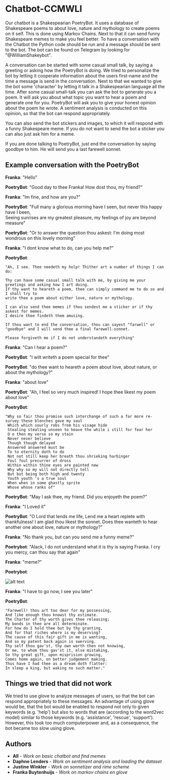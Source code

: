 # Chatbot-CCMWLI
Our chatbot is a Shakespearian PoetryBot. It uses a database of Shakespeare poems to about love, nature and mythology to create poems on it self. This is done using Markov Chains. Next to that it can send funny Shakespeare memes to make you feel better. To have a conversation with the Chatbot the Python code should be run and a message should be sent to the bot. The bot can be found on Telegram by looking for "@WilliamShakeybot".

A conversation can be started with some casual small talk, by saying a greeting or asking how the PoetryBot is doing. We tried to personalize the bot by letting it cooperate information about the users first-name and the time a message is send in the conversation. Next to that we wanted to give the bot some 'character' by letting it talk in a Shakespearian language all the time. 
After some casual small-talk you can ask the bot to generate you a poem. It will ask you about what topic you want to hear a poem and generate one for you. PoetryBot will ask you to give your honest opinion about the poem he wrote. A sentiment analysis is conducted on this opinion, so that the bot can respond appropriately. 

You can also send the bot stickers and images, to which it will respond with a funny Shakespeare meme. If you do not want to send the bot a sticker you can also just ask him for a meme. 

If you are done talking to PoetryBot, just end the conversation by saying goodbye to him. He will send you a last farewell sonnet. 

## Example conversation with the PoetryBot
**Franka**: "Hello"

**PoetryBot**: "Good day to thee Franka! How dost thou, my friend?"

**Franka**: "Im fine, and how are you?"

**PoetryBot**: "Full many a glorious morning have I seen, 
            but never this happy have I been,  
            Seeing sunrises are my greatest pleasure, 
            my feelings of joy are beyond measure"
            
**PoetryBot**: "Or to answer the question thou askest: I'm doing most wondrous on this lovely morning"

**Franka**: "I dont know what to do, can you help me?"

**PoetryBot**: 

    "Ah, I see. Thee needeth my holp! Thither art a number of things I can do: 

    Thy can have some casual small talk with me, by giving me your greetings and asking how I art doing. 
    If thy want to heareth a poem, thee can simply command me to do so and I shall try to 
    write thee a poem about either love, nature or mythology. 

    I can also send thee memes if thou sendest me a sticker or if thy askest for memes. 
    I desire thee findeth them amusing. 

    If thou want to end the conversation, thou can sayest "farwell" or 
    "goodbye" and I will send thee a final farewell-sonnet. 

    Please forgiveth me if I do not understandeth everything"

**Franka**: "Can I hear a poem?"

**PoetryBot**: "I wilt writeth a poem special for thee"

**PoetryBot**: "do thee want to heareth a poem about love, about nature, or about the mythology?"

**Franka**: "about love"

**PoetryBot**: "Ah, I feel so very much inspired! I hope thee likest my poem about love"

**PoetryBot**: 

    "Why so fair thou promise such interchange of such a far more re-survey these blenches gave my soul 
     Which which sourly robs from his visage hide 
     Stealing stealing unseen to heave the while i still for fear her 
     O o then my verse so my stain 
     Never never believe 
     Though though delayed 
     Answered answered must be 
     To to eternity doth to do 
     Not not still keep her breath thou shrieking harbinger 
     Foul foul precurrer of dross 
     Within within thine eyes are painted new 
     Why why so my will not directly tell 
     But but being both high and twenty 
     Youth youth 's a true soul 
     When when in some ghastly sprite 
     Whose whose ranks of"
            
**PoetryBot**: "May I ask thee, my friend. Did you enjoyeth the poem?"

**Franka**: "I Loved it"

**PoetryBot**: "O Lord that lends me life, Lend me a heart replete with thankfulness! I am glad thou likest the sonnet. Does thee wanteth to hear another one about love, nature or mythology?"

**Franka**: "No thank you, but can you send me a funny meme?"

**Poetrybot**: "Alack, I do not understand what it is thy is saying Franka. I cry you mercy,  can thou say that again"

**Franka**: "meme?"

**Poetrybot**:

![alt text](https://ih1.redbubble.net/image.284655747.8213/poster%2C210x230%2Cf8f8f8-pad%2C210x230%2Cf8f8f8.lite-1.jpg "Lit into literature") 

**Franka**: "I have to go now, I see you later"

**PoetryBot**: 

    "Farewell! thou art too dear for my possessing,
    And like enough thou knowst thy estimate.
    The Charter of thy worth gives thee releasing;
    My bonds in thee are all determinate.
    For how do I hold thee but by thy granting,
    And for that riches where is my deserving?
    The cause of this fair gift in me is wanting,
    And so my patent back again is swerving.
    Thy self thou gav'st, thy own worth then not knowing,
    Or me, to whom thou gav'st it, else mistaking,
    So thy great gift, upon misprision growing,
    Comes home again, on better judgement making.
    Thus have I had thee as a dream doth flatter:
    In sleep a king, but waking no such matter."

## Things we tried that did not work
We tried to use glove to analyze messages of users, so that the bot can respond appropriately to these messages. An advantage of using glove would be, that the bot would be enabled to respond not only to given keywords (e.g. 'help') but also to words that are (according to the word2vec model) similar to those keywords (e.g. 'assistance', 'rescue', 'support'). However, this took too much computerpower and, as a consequence, the bot became too slow using glove. 

## Authors

* **All** - *Work on basic chatbot and find memes*
* **Daphne Lenders** - *Work on sentiment analysis and loading the dataset*
* **Justine Winkler** - *Work on sonnetizer and rime scheme*
* **Franka Buytenhuijs** - *Work on markov chains en glove*


